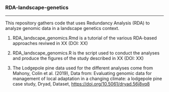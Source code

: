 ### RDA-landscape-genetics
-------------------

This repository gathers code that uses Redundancy Analysis (RDA) to analyze genomic data in a landscape genetics context.

1. RDA_landscape_genomics.Rmd is a tutorial of the various RDA-based approaches reviwed in XX (DOI: XX)

2. RDA_landscape_genomics.R is the script used to conduct the analyses and produce the figures of the study described in XX (DOI: XX)

3. The Lodgepole pine data used for the different analyses come from Mahony, Colin et al. (2019), Data from: Evaluating genomic data for management of local adaptation in a changing climate: a lodgepole pine case study, Dryad, Dataset, https://doi.org/10.5061/dryad.56j8vq8

